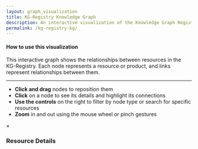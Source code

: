 ```yaml
---
layout: graph_visualization
title: KG-Registry Knowledge Graph
description: An interactive visualization of the Knowledge Graph Registry resources and their relationships.
permalink: /kg-registry-kg/
---
```


<script src="https://cdnjs.cloudflare.com/ajax/libs/pixi.js/7.2.4/pixi.min.js"></script>
<script src="{{ site.baseurl }}/assets/js/kg-registry-kg-visualization.js"></script>
<link rel="stylesheet" href="{{ site.baseurl }}/assets/css/kg-registry-kg.css">

<div class="row mb-4">
  <div class="col-12">
    <div class="alert alert-info" role="alert">
      <h4 class="alert-heading">How to use this visualization</h4>
      <p>This interactive graph shows the relationships between resources in the KG-Registry. Each node represents a resource or product, and links represent relationships between them.</p>
      <hr>
      <ul>
        <li><strong>Click and drag</strong> nodes to reposition them</li>
        <li><strong>Click</strong> on a node to see its details and highlight its connections</li>
        <li><strong>Use the controls</strong> on the right to filter by node type or search for specific resources</li>
        <li><strong>Zoom</strong> in and out using the mouse wheel or pinch gestures</li>
      </ul>
    </div>
  </div>
</div>

<div id="node-details-panel" class="node-details">
  <span class="close-details" onclick="hideNodeDetails()">&times;</span>
  <h3 id="details-title">Resource Details</h3>
  <dl id="details-content"></dl>
</div>

<script>
  function hideNodeDetails() {
    document.getElementById('node-details-panel').style.display = 'none';
  }
</script>
